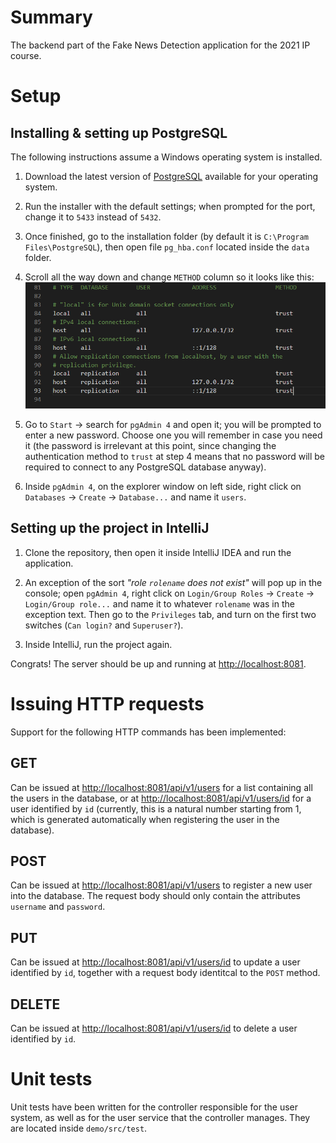 # Summary

The backend part of the Fake News Detection application for the 2021 IP course.

# Setup

## Installing & setting up PostgreSQL

The following instructions assume a Windows operating system is installed.

1. Download the latest version of [PostgreSQL](https://www.enterprisedb.com/downloads/postgres-postgresql-downloads) available for your operating system.

2. Run the installer with the default settings; when prompted for the port, change it to `5433` instead of `5432`.

3. Once finished, go to the installation folder (by default it is `C:\Program Files\PostgreSQL`), then open file `pg_hba.conf` located inside the `data` folder.

4. Scroll all the way down and change `METHOD` column so it looks like this:
![pg_hba-after](pg_hba-after.png)

5. Go to `Start` -> search for `pgAdmin 4` and open it; you will be prompted to enter a new password. Choose one you will remember in case you need it (the password is irrelevant at this point, since changing the authentication method to `trust` at step 4 means that no password will be required to connect to any PostgreSQL database anyway).

6. Inside `pgAdmin 4`, on the explorer window on left side, right click on `Databases` -> `Create` -> `Database...` and name it `users`.

## Setting up the project in IntelliJ

1. Clone the repository, then open it inside IntelliJ IDEA and run the application.

2. An exception of the sort _"role `rolename` does not exist"_ will pop up in the console; open `pgAdmin 4`, right click on `Login/Group Roles` -> `Create` -> `Login/Group role...` and name it to whatever `rolename` was in the exception text. Then go to the `Privileges` tab, and turn on the first two switches (`Can login?` and `Superuser?`).

3. Inside IntelliJ, run the project again.

Congrats! The server should be up and running at [http://localhost:8081](http://localhost:8081/).

# Issuing HTTP requests

Support for the following HTTP commands has been implemented:

## GET

Can be issued at [http://localhost:8081/api/v1/users](http://localhost:8081/api/v1/users) for a list containing all the users in the database, or at [http://localhost:8081/api/v1/users/id](http://localhost:8081/api/v1/users/id) for a user identified by `id` (currently, this is a natural number starting from 1, which is generated automatically when registering the user in the database).

## POST

Can be issued at [http://localhost:8081/api/v1/users](http://localhost:8081/api/v1/users) to register a new user into the database. The request body should only contain the attributes `username` and `password`.

## PUT

Can be issued at [http://localhost:8081/api/v1/users/id](http://localhost:8081/api/v1/users/id) to update a user identified by `id`, together with a request body identitcal to the `POST` method.

## DELETE

Can be issued at [http://localhost:8081/api/v1/users/id](http://localhost:8081/api/v1/users/id) to delete a user identified by `id`.

# Unit tests

Unit tests have been written for the controller responsible for the user system, as well as for the user service that the controller manages. They are located inside `demo/src/test`.

